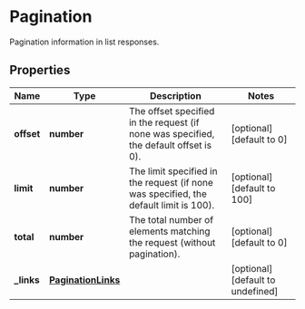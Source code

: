 # Pagination

Pagination information in list responses.
## Properties
| Name | Type | Description | Notes |
| ------------ | ------------- | ------------- | ------------- |
| **offset** | **number** | The offset specified in the request (if none was specified, the default offset is 0).  | [optional] [default to 0] |
| **limit** | **number** | The limit specified in the request (if none was specified, the default limit is 100).  | [optional] [default to 100] |
| **total** | **number** | The total number of elements matching the request (without pagination).  | [optional] [default to 0] |
| **_links** | [**PaginationLinks**](PaginationLinks.md) |  | [optional] [default to undefined] |


